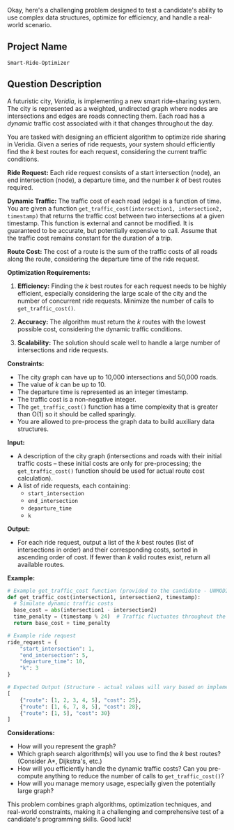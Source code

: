 Okay, here's a challenging problem designed to test a candidate's ability to use complex data structures, optimize for efficiency, and handle a real-world scenario.

## Project Name

```
Smart-Ride-Optimizer
```

## Question Description

A futuristic city, *Veridia*, is implementing a new smart ride-sharing system. The city is represented as a weighted, undirected graph where nodes are intersections and edges are roads connecting them. Each road has a *dynamic* traffic cost associated with it that changes throughout the day.

You are tasked with designing an efficient algorithm to optimize ride sharing in Veridia. Given a series of ride requests, your system should efficiently find the *k* best routes for each request, considering the current traffic conditions.

**Ride Request:** Each ride request consists of a start intersection (node), an end intersection (node), a departure time, and the number *k* of best routes required.

**Dynamic Traffic:** The traffic cost of each road (edge) is a function of time. You are given a function `get_traffic_cost(intersection1, intersection2, timestamp)` that returns the traffic cost between two intersections at a given timestamp. This function is external and cannot be modified.  It is guaranteed to be accurate, but potentially expensive to call.  Assume that the traffic cost remains constant for the duration of a trip.

**Route Cost:** The cost of a route is the sum of the traffic costs of all roads along the route, considering the departure time of the ride request.

**Optimization Requirements:**

1.  **Efficiency:** Finding the *k* best routes for each request needs to be highly efficient, especially considering the large scale of the city and the number of concurrent ride requests.  Minimize the number of calls to `get_traffic_cost()`.

2.  **Accuracy:** The algorithm must return the *k* routes with the lowest possible cost, considering the dynamic traffic conditions.

3.  **Scalability:** The solution should scale well to handle a large number of intersections and ride requests.

**Constraints:**

*   The city graph can have up to 10,000 intersections and 50,000 roads.
*   The value of *k* can be up to 10.
*   The departure time is represented as an integer timestamp.
*   The traffic cost is a non-negative integer.
*   The `get_traffic_cost()` function has a time complexity that is greater than O(1) so it should be called sparingly.
*   You are allowed to pre-process the graph data to build auxiliary data structures.

**Input:**

*   A description of the city graph (intersections and roads with their initial traffic costs – these initial costs are only for pre-processing; the `get_traffic_cost()` function should be used for actual route cost calculation).
*   A list of ride requests, each containing:
    *   `start_intersection`
    *   `end_intersection`
    *   `departure_time`
    *   `k`

**Output:**

*   For each ride request, output a list of the *k* best routes (list of intersections in order) and their corresponding costs, sorted in ascending order of cost. If fewer than *k* valid routes exist, return all available routes.

**Example:**

```python
# Example get_traffic_cost function (provided to the candidate - UNMODIFIABLE)
def get_traffic_cost(intersection1, intersection2, timestamp):
  # Simulate dynamic traffic costs
  base_cost = abs(intersection1 - intersection2)
  time_penalty = (timestamp % 24)  # Traffic fluctuates throughout the day
  return base_cost + time_penalty

# Example ride request
ride_request = {
    "start_intersection": 1,
    "end_intersection": 5,
    "departure_time": 10,
    "k": 3
}

# Expected Output (Structure - actual values will vary based on implementation)
[
    {"route": [1, 2, 3, 4, 5], "cost": 25},
    {"route": [1, 6, 7, 8, 5], "cost": 28},
    {"route": [1, 5], "cost": 30}
]

```

**Considerations:**

*   How will you represent the graph?
*   Which graph search algorithm(s) will you use to find the *k* best routes? (Consider A*, Dijkstra's, etc.)
*   How will you efficiently handle the dynamic traffic costs?  Can you pre-compute anything to reduce the number of calls to `get_traffic_cost()`?
*   How will you manage memory usage, especially given the potentially large graph?

This problem combines graph algorithms, optimization techniques, and real-world constraints, making it a challenging and comprehensive test of a candidate's programming skills. Good luck!
